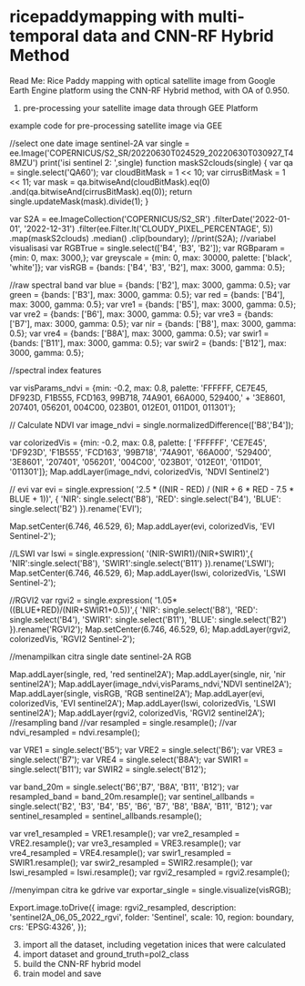 # ricepaddymapping with multi-temporal data and CNN-RF Hybrid Method
Read Me:
Rice Paddy mapping with optical satellite image from Google Earth Engine platform using the CNN-RF Hybrid method, with OA of 0.950.
1. pre-processing your satellite image data through GEE Platform

  example code for pre-processing satellite image via GEE
  
//select one date image sentinel-2A
var single = ee.Image('COPERNICUS/S2_SR/20220630T024529_20220630T030927_T48MZU')
print('isi sentinel 2: ',single)
function maskS2clouds(single) {
  var qa = single.select('QA60');
  var cloudBitMask = 1 << 10;
  var cirrusBitMask = 1 << 11;
  var mask = qa.bitwiseAnd(cloudBitMask).eq(0)
      .and(qa.bitwiseAnd(cirrusBitMask).eq(0));
  return single.updateMask(mask).divide(1);
}  

var S2A = ee.ImageCollection('COPERNICUS/S2_SR')
                   .filterDate('2022-01-01', '2022-12-31')
                .filter(ee.Filter.lt('CLOUDY_PIXEL_PERCENTAGE', 5))
                .map(maskS2clouds)
                .median()
                .clip(boundary);
//print(S2A);
//variabel visualisasi 
var RGBTrue = single.select(['B4', 'B3', 'B2']);
var RGBparam = {min: 0, max: 3000,};
var greyscale = {min: 0, max: 30000, palette: ['black', 'white']};
var visRGB = {bands: ['B4', 'B3', 'B2'], max: 3000, gamma: 0.5};

//raw spectral band
var blue = {bands: ['B2'], max: 3000, gamma: 0.5};
var green = {bands: ['B3'], max: 3000, gamma: 0.5};
var red = {bands: ['B4'], max: 3000, gamma: 0.5};
var vre1 = {bands: ['B5'], max: 3000, gamma: 0.5};
var vre2 = {bands: ['B6'], max: 3000, gamma: 0.5};
var vre3 = {bands: ['B7'], max: 3000, gamma: 0.5};
var nir = {bands: ['B8'], max: 3000, gamma: 0.5};
var vre4 = {bands: ['B8A'], max: 3000, gamma: 0.5};
var swir1 = {bands: ['B11'], max: 3000, gamma: 0.5};
var swir2 = {bands: ['B12'], max: 3000, gamma: 0.5};

//spectral index features

var visParams_ndvi = {min: -0.2, max: 0.8, palette: 'FFFFFF, CE7E45, DF923D, F1B555, FCD163, 99B718, 74A901, 66A000, 529400,' +
    '3E8601, 207401, 056201, 004C00, 023B01, 012E01, 011D01, 011301'};

// Calculate NDVI
var image_ndvi = single.normalizedDifference(['B8','B4']);


var colorizedVis = {min: -0.2, max: 0.8, palette: [
    'FFFFFF', 'CE7E45', 'DF923D', 'F1B555', 'FCD163', '99B718', '74A901',
    '66A000', '529400', '3E8601', '207401', '056201', '004C00', '023B01',
  '012E01', '011D01', '011301']};
Map.addLayer(image_ndvi, colorizedVis, 'NDVI Sentinel2')

// evi
var evi = single.expression(
    '2.5 * ((NIR - RED) / (NIR + 6 * RED - 7.5 * BLUE + 1))', {
      'NIR': single.select('B8'),
      'RED': single.select('B4'),
      'BLUE': single.select('B2')
}).rename('EVI');

Map.setCenter(6.746, 46.529, 6);
Map.addLayer(evi, colorizedVis, 'EVI Sentinel-2');

//LSWI
var lswi = single.expression(
  '(NIR-SWIR1)/(NIR+SWIR1)',{
  'NIR':single.select('B8'),
  'SWIR1':single.select('B11')
  }).rename('LSWI');
Map.setCenter(6.746, 46.529, 6);
Map.addLayer(lswi, colorizedVis, 'LSWI Sentinel-2');

//RGVI2
var rgvi2 = single.expression(
  '1.05*((BLUE+RED)/(NIR+SWIR1+0.5))',{
    'NIR': single.select('B8'),
    'RED': single.select('B4'),
    'SWIR1': single.select('B11'),
    'BLUE': single.select('B2')
  }).rename('RGVI2');
Map.setCenter(6.746, 46.529, 6);
Map.addLayer(rgvi2, colorizedVis, 'RGVI2 Sentinel-2');

//menampilkan citra single date sentinel-2A RGB

Map.addLayer(single, red, 'red sentinel2A');
Map.addLayer(single, nir, 'nir sentinel2A');
Map.addLayer(image_ndvi,visParams_ndvi,'NDVI sentinel2A');
Map.addLayer(single, visRGB, 'RGB sentinel2A');
Map.addLayer(evi, colorizedVis, 'EVI sentinel2A');
Map.addLayer(lswi, colorizedVis, 'LSWI sentinel2A');
Map.addLayer(rgvi2, colorizedVis, 'RGVI2 sentinel2A');
//resampling band
//var resampled = single.resample();
//var ndvi_resampled = ndvi.resample();

var VRE1 = single.select('B5');
var VRE2 = single.select('B6');
var VRE3 = single.select('B7');
var VRE4 = single.select('B8A');
var SWIR1 = single.select('B11');
var SWIR2 = single.select('B12');

var band_20m = single.select('B6','B7', 'B8A', 'B11', 'B12');
var resampled_band = band_20m.resample();
var sentinel_allbands = single.select('B2', 'B3', 'B4', 'B5', 'B6', 'B7', 'B8', 'B8A', 'B11', 'B12');
var sentinel_resampled = sentinel_allbands.resample();

var vre1_resampled = VRE1.resample();
var vre2_resampled = VRE2.resample();
var vre3_resampled = VRE3.resample();
var vre4_resampled = VRE4.resample();
var swir1_resampled = SWIR1.resample();
var swir2_resampled = SWIR2.resample();
var lswi_resampled = lswi.resample();
var rgvi2_resampled = rgvi2.resample();


//menyimpan citra ke gdrive
var exportar_single = single.visualize(visRGB);

Export.image.toDrive({
image: rgvi2_resampled,
description: 'sentinel2A_06_05_2022_rgvi',
folder: 'Sentinel',
scale: 10,
region: boundary,
crs: 'EPSG:4326',
});

3. import all the dataset, including vegetation inices that were calculated
4. import dataset and ground_truth=pol2_class
5. build the CNN-RF hybrid model
6. train model and save
